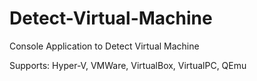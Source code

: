 # Detect-Virtual-Machine

Console Application to Detect Virtual Machine

Supports: Hyper-V, VMWare, VirtualBox, VirtualPC, QEmu
